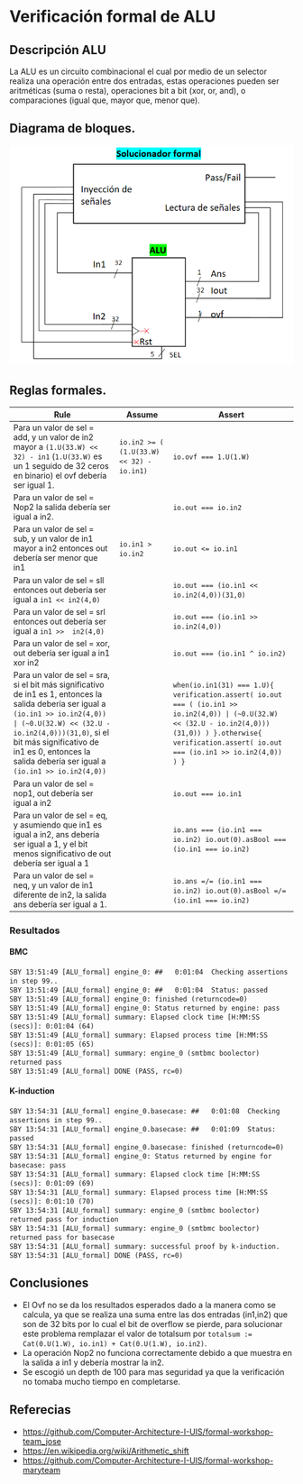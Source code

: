 # Verificación formal  de ALU

## Descripción ALU
La ALU es un circuito combinacional el cual por medio de un selector realiza una operación entre dos entradas, estas operaciones pueden ser aritméticas (suma o resta), operaciones bit a bit (xor, or, and), o comparaciones (igual que, mayor que, menor que).

## Diagrama de bloques.
![Diagrama](diagrama.PNG)
##  Reglas formales.

| Rule                                                                                                                                                                                                                                                                                           | Assume                                    | Assert                                                                                                                                                                                                          |
|------------------------------------------------------------------------------------------------------------------------------------------------------------------------------------------------------------------------------------------------------------------------------------------------|-------------------------------------------|-----------------------------------------------------------------------------------------------------------------------------------------------------------------------------------------------------------------|
| Para un valor de sel = add, y un valor de in2 mayor a `(1.U(33.W) << 32) - in1` (`1.U(33.W)` es un 1 seguido de 32 ceros en binario) el ovf debería ser igual 1.                                                                                                                               | `io.in2 >= ( (1.U(33.W) << 32) - io.in1)` | `io.ovf === 1.U(1.W)`                                                                                                                                                                                           |
| Para un valor de sel = Nop2 la salida debería ser igual a in2.                                                                                                                                                                                                                                 |                                           | `io.out === io.in2`                                                                                                                                                                                             |
| Para un valor de sel = sub, y un valor de in1 mayor a in2 entonces out debería ser menor que in1                                                                                                                                                                                               | `io.in1 > io.in2`                         | `io.out <= io.in1`                                                                                                                                                                                              |
| Para un valor de sel = sll entonces out debería ser igual a `in1 << in2(4,0)`                                                                                                                                                                                                                  |                                           | `io.out === (io.in1 << io.in2(4,0))(31,0)`                                                                                                                                                                      |
| Para un valor de sel = srl entonces out debería ser igual a `in1 >>  in2(4,0)`                                                                                                                                                                                                                 |                                           | `io.out === (io.in1 >> io.in2(4,0))`                                                                                                                                                                            |
| Para un valor de sel = xor, out debería ser igual a in1 xor in2                                                                                                                                                                                                                                |                                           | `io.out === (io.in1 ^ io.in2)`                                                                                                                                                                                  |
| Para un valor de sel = sra, si el bit más significativo de in1 es 1, entonces la salida debería ser igual a `(io.in1 >> io.in2(4,0)) \| (~0.U(32.W) << (32.U - io.in2(4,0)))(31,0)`, si el bit más significativo de in1 es 0, entonces la salida debería ser igual a `(io.in1 >> io.in2(4,0))` |                                           | `when(io.in1(31) === 1.U){ 	verification.assert( io.out === ( (io.in1 >> io.in2(4,0)) \| (~0.U(32.W) << (32.U - io.in2(4,0)))(31,0)) ) }.otherwise{ 	verification.assert( io.out === (io.in1 >> io.in2(4,0)) ) }` |
| Para un valor de sel = nop1, out debería ser igual a in2                                                                                                                                                                                                                                       |                                           | `io.out === io.in1`                                                                                                                                                                                             |
| Para un valor de sel = eq, y asumiendo que in1 es igual a in2, ans debería ser igual a 1, y el bit menos significativo de out debería ser igual a 1                                                                                                                                            |                                           | `io.ans === (io.in1 === io.in2) io.out(0).asBool === (io.in1 === io.in2)`                                                                                                                                       |
| Para un valor de sel = neq, y un valor de in1 diferente de in2, la salida ans debería ser igual a 1.                                                                                                                                                                                           |                                           | `io.ans =/= (io.in1 === io.in2) io.out(0).asBool =/= (io.in1 === io.in2)`                                                                                                                                       |
### Resultados
#### BMC
```
SBY 13:51:49 [ALU_formal] engine_0: ##   0:01:04  Checking assertions in step 99..
SBY 13:51:49 [ALU_formal] engine_0: ##   0:01:04  Status: passed
SBY 13:51:49 [ALU_formal] engine_0: finished (returncode=0)
SBY 13:51:49 [ALU_formal] engine_0: Status returned by engine: pass
SBY 13:51:49 [ALU_formal] summary: Elapsed clock time [H:MM:SS (secs)]: 0:01:04 (64)
SBY 13:51:49 [ALU_formal] summary: Elapsed process time [H:MM:SS (secs)]: 0:01:05 (65)
SBY 13:51:49 [ALU_formal] summary: engine_0 (smtbmc boolector) returned pass
SBY 13:51:49 [ALU_formal] DONE (PASS, rc=0)

```
#### K-induction
```
SBY 13:54:31 [ALU_formal] engine_0.basecase: ##   0:01:08  Checking assertions in step 99..
SBY 13:54:31 [ALU_formal] engine_0.basecase: ##   0:01:09  Status: passed
SBY 13:54:31 [ALU_formal] engine_0.basecase: finished (returncode=0)
SBY 13:54:31 [ALU_formal] engine_0: Status returned by engine for basecase: pass
SBY 13:54:31 [ALU_formal] summary: Elapsed clock time [H:MM:SS (secs)]: 0:01:09 (69)
SBY 13:54:31 [ALU_formal] summary: Elapsed process time [H:MM:SS (secs)]: 0:01:10 (70)
SBY 13:54:31 [ALU_formal] summary: engine_0 (smtbmc boolector) returned pass for induction
SBY 13:54:31 [ALU_formal] summary: engine_0 (smtbmc boolector) returned pass for basecase
SBY 13:54:31 [ALU_formal] summary: successful proof by k-induction.
SBY 13:54:31 [ALU_formal] DONE (PASS, rc=0)

```

## Conclusiones
- El Ovf no se da los resultados esperados dado a la manera como se calcula, ya que se realiza una suma entre las dos entradas (in1,in2) que son de 32 bits por lo cual el bit de overflow se pierde, para solucionar este problema remplazar el valor de totalsum por `totalsum := Cat(0.U(1.W), io.in1) + Cat(0.U(1.W), io.in2)`.
- La operación Nop2 no funciona correctamente debido a que muestra en la salida a in1 y debería mostrar la in2. 
- Se escogió un depth de 100 para mas seguridad ya que la verificación no tomaba mucho tiempo en completarse.

## Referecias

- https://github.com/Computer-Architecture-I-UIS/formal-workshop-team_jose
- https://en.wikipedia.org/wiki/Arithmetic_shift
- https://github.com/Computer-Architecture-I-UIS/formal-workshop-maryteam